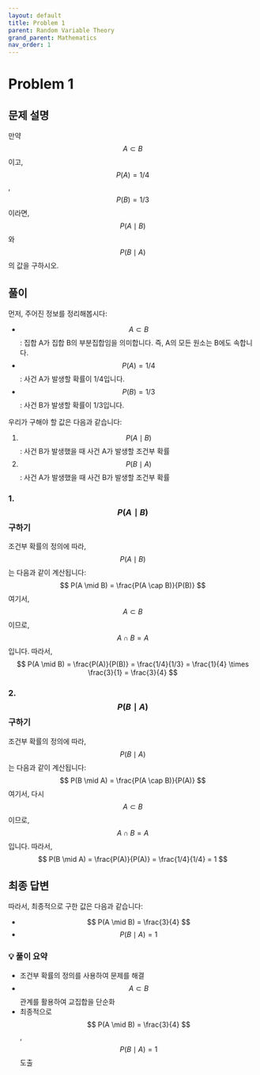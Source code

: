 ```yaml
---
layout: default
title: Problem 1
parent: Random Variable Theory
grand_parent: Mathematics
nav_order: 1
---
```


# Problem 1

## 문제 설명

만약 $$ A \subset B $$ 이고, $$ P(A) = 1/4 $$, $$ P(B) = 1/3 $$ 이라면, $$ P(A \mid B) $$와 $$ P(B \mid A) $$의 값을 구하시오.

## 풀이

먼저, 주어진 정보를 정리해봅시다:
- $$ A \subset B $$: 집합 A가 집합 B의 부분집합임을 의미합니다. 즉, A의 모든 원소는 B에도 속합니다.
- $$ P(A) = 1/4 $$: 사건 A가 발생할 확률이 1/4입니다.
- $$ P(B) = 1/3 $$: 사건 B가 발생할 확률이 1/3입니다.

우리가 구해야 할 값은 다음과 같습니다:
1. $$ P(A \mid B) $$: 사건 B가 발생했을 때 사건 A가 발생할 조건부 확률
2. $$ P(B \mid A) $$: 사건 A가 발생했을 때 사건 B가 발생할 조건부 확률

### 1. $$ P(A \mid B) $$ 구하기
조건부 확률의 정의에 따라, $$ P(A \mid B) $$는 다음과 같이 계산됩니다:
$$ P(A \mid B) = \frac{P(A \cap B)}{P(B)} $$
여기서, $$ A \subset B $$이므로, $$ A \cap B = A $$입니다. 따라서,
$$ P(A \mid B) = \frac{P(A)}{P(B)} = \frac{1/4}{1/3} = \frac{1}{4} \times \frac{3}{1} = \frac{3}{4} $$

### 2. $$ P(B \mid A) $$ 구하기
조건부 확률의 정의에 따라, $$ P(B \mid A) $$는 다음과 같이 계산됩니다:
$$ P(B \mid A) = \frac{P(A \cap B)}{P(A)} $$
여기서, 다시 $$ A \subset B $$이므로, $$ A \cap B = A $$입니다. 따라서,
$$ P(B \mid A) = \frac{P(A)}{P(A)} = \frac{1/4}{1/4} = 1 $$

## 최종 답변
따라서, 최종적으로 구한 값은 다음과 같습니다:
- $$ P(A \mid B) = \frac{3}{4} $$
- $$ P(B \mid A) = 1 $$

### 💡 풀이 요약
- 조건부 확률의 정의를 사용하여 문제를 해결
- $$ A \subset B $$ 관계를 활용하여 교집합을 단순화
- 최종적으로 $$ P(A \mid B) = \frac{3}{4} $$, $$ P(B \mid A) = 1 $$ 도출
